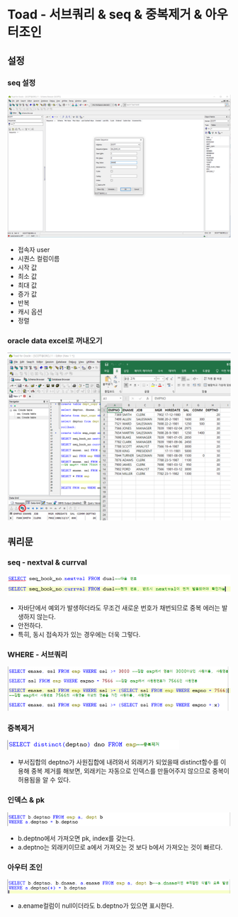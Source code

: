# Toad - 서브쿼리 & seq & 중복제거 & 아우터조인

## 설정

### seq 설정

![](../../.gitbook/assets/1%20%287%29.png)

* 접속자 user 
* 시퀀스 컬럼이름
* 시작 값
* 최소 값
* 최대 값
* 증가 값
* 반복
* 캐시 옵션
* 정렬

### oracle data excel로 꺼내오기

![](../../.gitbook/assets/4%20%287%29.png)

## 쿼리문

### seq - nextval & currval

![](../../.gitbook/assets/2%20%286%29.png)

* 자바단에서 예외가 발생하더라도 무조건 새로운 번호가 채번되므로 중복 에러는 발생하지 않는다.
* 안전하다.
* 특히, 동시 접속자가 있는 경우에는 더욱 그렇다.

### WHERE - 서브쿼리

![](../../.gitbook/assets/3%20%286%29.png)

### 중복제거

![](../../.gitbook/assets/5%20%285%29.png)

* 부서집합의 deptno가 사원집합에 내려와서 외래키가 되었을때 distinct함수를 이용해 중복 제거를 해보면, 외래키는 자동으로 인덱스를 만들어주지 않으므로 중복이 허용됨을 알 수 있다.

### 인덱스 & pk

![](../../.gitbook/assets/6%20%282%29.png)

* b.deptno에서 가져오면 pk, index를 갖는다.
* a.deptno는 외래키이므로 a에서 가져오는 것 보다 b에서 가져오는 것이 빠르다.

### 아우터 조인

![](../../.gitbook/assets/7%20%281%29.png)

* a.ename컬럼이 null이더라도 b.deptno가 있으면 표시한다.



